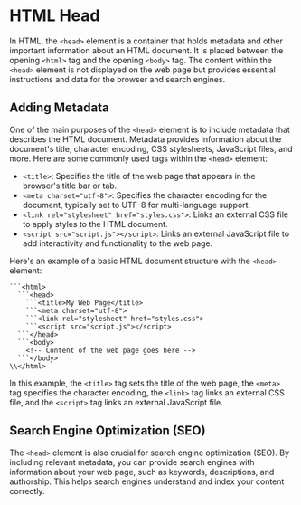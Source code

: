 
# HTML Head

In HTML, the `<head>` element is a container that holds metadata and other important information about an HTML document. It is placed between the opening `<html>` tag and the opening `<body>` tag. The content within the `<head>` element is not displayed on the web page but provides essential instructions and data for the browser and search engines.

## Adding Metadata

One of the main purposes of the `<head>` element is to include metadata that describes the HTML document. Metadata provides information about the document's title, character encoding, CSS stylesheets, JavaScript files, and more. Here are some commonly used tags within the `<head>` element:

- `<title>`: Specifies the title of the web page that appears in the browser's title bar or tab.
- `<meta charset="utf-8">`: Specifies the character encoding for the document, typically set to UTF-8 for multi-language support.
- `<link rel="stylesheet" href="styles.css">`: Links an external CSS file to apply styles to the HTML document.
- `<script src="script.js"></script>`: Links an external JavaScript file to add interactivity and functionality to the web page.

Here's an example of a basic HTML document structure with the `<head>` element:

```
```<html>
  ```<head>
    ```<title>My Web Page</title>
    ```<meta charset="utf-8">
    ```<link rel="stylesheet" href="styles.css">
    ```<script src="script.js"></script>
  ```</head>
  ```<body>
    <!-- Content of the web page goes here -->
  ```</body>
\\</html>
```

In this example, the `<title>` tag sets the title of the web page, the `<meta>` tag specifies the character encoding, the `<link>` tag links an external CSS file, and the `<script>` tag links an external JavaScript file.

## Search Engine Optimization (SEO)

The `<head>` element is also crucial for search engine optimization (SEO). By including relevant metadata, you can provide search engines with information about your web page, such as keywords, descriptions, and authorship. This helps search engines understand and index your content correctly.

